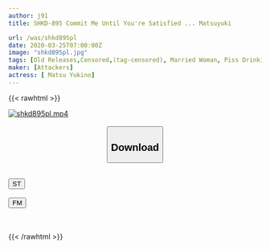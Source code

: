 ```yaml
---
author: j91
title: SHKD-895 Commit Me Until You're Satisfied ... Matsuyuki

url: /was/shkd895pl
date: 2020-03-25T07:00:00Z
image: "shkd895pl.jpg"
tags: [Old Releases,Censored,(tag-censored), Married Woman, Piss Drinking]
maker: [Attackers]
actress: [ Matsu Yukino]
---
```



{{< rawhtml >}}

<div class="video" data-videoid="DkZjapRB8aSk0wZ">
    <a href="javascript:;">
        <img src="/was/shkd895pl/shkd895pl.jpg" width="WIDTH" height="HEIGHT" alt="shkd895pl.mp4" loading="lazy">
    </a>
</div>

<script type="text/javascript" src="https://j91.asia/asset/on-demand-st.js"></script>

<br>
  <link rel="stylesheet" href="https://j91.asia/asset/bs5.css">
  
  <center>
  <button class="btn btn-primary" type="button" data-bs-toggle="collapse" data-bs-target=".multi-collapse" aria-expanded="false" aria-controls="multiCollapseExample1 multiCollapseExample2"><h2>Download</h2></button></center>
</p>
<div class="row">
  <div class="col">
    <div class="collapse multi-collapse" id="multiCollapseExample1">
      <div class="card card-body">
	      	      <br>
<div class="buttons">  
<a href="https://streamtape.to/v/DkZjapRB8aSk0wZ" target="_blank"><button class="btn-hover color-3"><i class="fa fa-download"></i> ST</button></a></div>
    </div>
  </div>
</div>
  <div class="col">
    <div class="collapse multi-collapse" id="multiCollapseExample2">
      <div class="card card-body">
	      <br>
<div class="buttons">
    <a href="https://filemoon.sx/d/8d8z6cjd69qm" target="_blank"><button class="btn-hover color-8"><i class="fa fa-download"></i> FM</button></a></div>
<br><br>
      </div>
    </div>
  </div>
</div>

{{< /rawhtml >}}